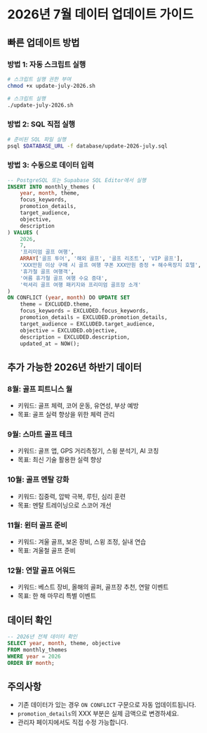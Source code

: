 # 2026년 7월 데이터 업데이트 가이드

## 빠른 업데이트 방법

### 방법 1: 자동 스크립트 실행
```bash
# 스크립트 실행 권한 부여
chmod +x update-july-2026.sh

# 스크립트 실행
./update-july-2026.sh
```

### 방법 2: SQL 직접 실행
```bash
# 준비된 SQL 파일 실행
psql $DATABASE_URL -f database/update-2026-july.sql
```

### 방법 3: 수동으로 데이터 입력
```sql
-- PostgreSQL 또는 Supabase SQL Editor에서 실행
INSERT INTO monthly_themes (
    year, month, theme, 
    focus_keywords, 
    promotion_details, 
    target_audience, 
    objective, 
    description
) VALUES (
    2026, 
    7, 
    '프리미엄 골프 여행', 
    ARRAY['골프 투어', '해외 골프', '골프 리조트', 'VIP 골프'],
    'XXX만원 이상 구매 시 골프 여행 쿠폰 XXX만원 증정 + 해수욕장지 호텔',
    '휴가철 골프 여행객',
    '여름 휴가철 골프 여행 수요 증대',
    '럭셔리 골프 여행 패키지와 프리미엄 골프장 소개'
)
ON CONFLICT (year, month) DO UPDATE SET
    theme = EXCLUDED.theme,
    focus_keywords = EXCLUDED.focus_keywords,
    promotion_details = EXCLUDED.promotion_details,
    target_audience = EXCLUDED.target_audience,
    objective = EXCLUDED.objective,
    description = EXCLUDED.description,
    updated_at = NOW();
```

## 추가 가능한 2026년 하반기 데이터

### 8월: 골프 피트니스 월
- 키워드: 골프 체력, 코어 운동, 유연성, 부상 예방
- 목표: 골프 실력 향상을 위한 체력 관리

### 9월: 스마트 골프 테크
- 키워드: 골프 앱, GPS 거리측정기, 스윙 분석기, AI 코칭
- 목표: 최신 기술 활용한 실력 향상

### 10월: 골프 멘탈 강화
- 키워드: 집중력, 압박 극복, 루틴, 심리 훈련
- 목표: 멘탈 트레이닝으로 스코어 개선

### 11월: 윈터 골프 준비
- 키워드: 겨울 골프, 보온 장비, 스윙 조정, 실내 연습
- 목표: 겨울철 골프 준비

### 12월: 연말 골프 어워드
- 키워드: 베스트 장비, 올해의 골퍼, 골프장 추천, 연말 이벤트
- 목표: 한 해 마무리 특별 이벤트

## 데이터 확인
```sql
-- 2026년 전체 데이터 확인
SELECT year, month, theme, objective 
FROM monthly_themes 
WHERE year = 2026 
ORDER BY month;
```

## 주의사항
- 기존 데이터가 있는 경우 `ON CONFLICT` 구문으로 자동 업데이트됩니다.
- `promotion_details`의 XXX 부분은 실제 금액으로 변경하세요.
- 관리자 페이지에서도 직접 수정 가능합니다.
